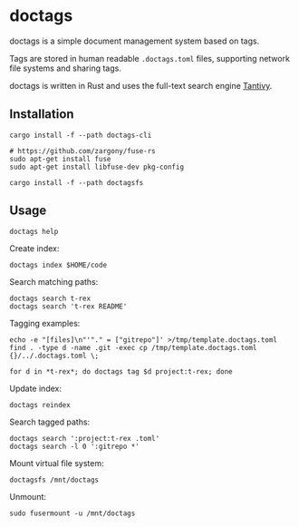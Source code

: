 doctags
=======

doctags is a simple document management system based on tags.

Tags are stored in human readable `.doctags.toml` files, supporting network file systems and sharing tags.

doctags is written in Rust and uses the full-text search engine [Tantivy](https://github.com/tantivy-search/tantivy).

Installation
------------

    cargo install -f --path doctags-cli

    # https://github.com/zargony/fuse-rs
    sudo apt-get install fuse
    sudo apt-get install libfuse-dev pkg-config

    cargo install -f --path doctagsfs

Usage
-----

    doctags help

Create index:

    doctags index $HOME/code

Search matching paths:

    doctags search t-rex
    doctags search 't-rex README'

Tagging examples:

    echo -e "[files]\n"'"." = ["gitrepo"]' >/tmp/template.doctags.toml
    find . -type d -name .git -exec cp /tmp/template.doctags.toml {}/../.doctags.toml \;

    for d in *t-rex*; do doctags tag $d project:t-rex; done

Update index:

    doctags reindex

Search tagged paths:

    doctags search ':project:t-rex .toml'
    doctags search -l 0 ':gitrepo *'

Mount virtual file system:

    doctagsfs /mnt/doctags

Unmount:

    sudo fusermount -u /mnt/doctags
